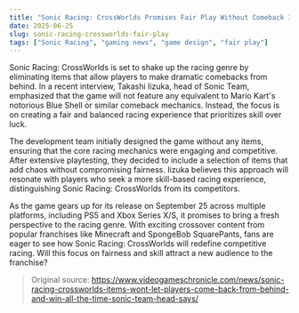 ```yaml
---
title: "Sonic Racing: CrossWorlds Promises Fair Play Without Comeback Items"
date: 2025-06-25
slug: sonic-racing-crossworlds-fair-play
tags: ["Sonic Racing", "gaming news", "game design", "fair play"]
---
```


Sonic Racing: CrossWorlds is set to shake up the racing genre by eliminating items that allow players to make dramatic comebacks from behind. In a recent interview, Takashi Iizuka, head of Sonic Team, emphasized that the game will not feature any equivalent to Mario Kart's notorious Blue Shell or similar comeback mechanics. Instead, the focus is on creating a fair and balanced racing experience that prioritizes skill over luck.

The development team initially designed the game without any items, ensuring that the core racing mechanics were engaging and competitive. After extensive playtesting, they decided to include a selection of items that add chaos without compromising fairness. Iizuka believes this approach will resonate with players who seek a more skill-based racing experience, distinguishing Sonic Racing: CrossWorlds from its competitors.

As the game gears up for its release on September 25 across multiple platforms, including PS5 and Xbox Series X/S, it promises to bring a fresh perspective to the racing genre. With exciting crossover content from popular franchises like Minecraft and SpongeBob SquarePants, fans are eager to see how Sonic Racing: CrossWorlds will redefine competitive racing. Will this focus on fairness and skill attract a new audience to the franchise?

> Original source: https://www.videogameschronicle.com/news/sonic-racing-crossworlds-items-wont-let-players-come-back-from-behind-and-win-all-the-time-sonic-team-head-says/